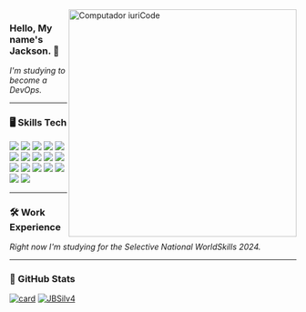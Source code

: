 <img src="https://raw.githubusercontent.com/MicaelliMedeiros/micaellimedeiros/master/image/computer-illustration.png" min-width="400px" max-width="400px" width="400px" align="right" alt="Computador iuriCode">

### Hello, My name's Jackson. 👋
<i>
    I'm studying to become a DevOps.
</i>
    
----

### 🖥 Skills Tech 
<div>
  <img src="https://img.shields.io/badge/JavaScript-black?style=for-the-badge&logo=javascript" />
  <img src="https://img.shields.io/badge/Python-black?style=for-the-badge&logo=python" /> 
  <img src="https://img.shields.io/badge/Node.js-black?style=for-the-badge&logo=node.js" />
  <img src="https://img.shields.io/badge/Shell_Script-black?style=for-the-badge&logo=gnu-bash" />
  <img src="https://img.shields.io/badge/Express.js-black?style=for-the-badge&logo=express" />
  <img src="https://img.shields.io/badge/React_Native-black?style=for-the-badge&logo=react" />
  <img src="https://img.shields.io/badge/Flask-black?style=for-the-badge&logo=flask" />
  <img src="https://img.shields.io/badge/MongoDB-black?style=for-the-badge&logo=mongodb" />
  <img src="https://img.shields.io/badge/MySQL-black?style=for-the-badge&logo=mysql" />
  <img src="https://img.shields.io/badge/Heroku-black?style=for-the-badge&logo=heroku" />
  <img src="https://img.shields.io/badge/Apache-black?style=for-the-badge&logo=apache" />
  <img src="https://img.shields.io/badge/Nginx-black?style=for-the-badge&logo=nginx" />
  <img src="https://img.shields.io/badge/Docker-black?style=for-the-badge&logo=docker" />
  <img src="https://img.shields.io/badge/Ansible-black?style=for-the-badge&logo=Ansible" />
  <img src="https://img.shields.io/badge/Git-black?style=for-the-badge&logo=git" />
  <img src="https://img.shields.io/badge/Windows-black?style=for-the-badge&logo=windows" />
  <img src="https://img.shields.io/badge/Linux-black?style=for-the-badge&logo=linux" />
</div>

----

### 🛠 Work Experience
<i>Right now I'm studying for the Selective National WorldSkills 2024.</i>

----
### 🚀 GitHub Stats
[![card](https://github-readme-stats.vercel.app/api?username=JBSilv4&theme=tokyonight&show_icons=true)](https://github.com/anuraghazra/github-readme-stats)
[![JBSilv4](https://github-readme-stats.vercel.app/api/top-langs/?username=JBSilv4&hide=html&layout=compact&theme=tokyonight)](https://github.com/anuraghazra/github-readme-stats)
